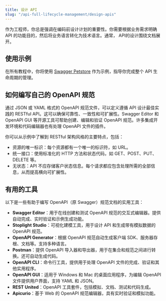 ```yaml
---
title: 设计 API
slug: "/api-full-lifecycle-management/design-apis"
---
```


作为工程师，你总是强调在编码前设计计划的重要性。你需要根据业务需求明确 API 的功能目的，然后将业务语言转化为技术语言。通常， API的设计围绕文档展开。

## 使用示例

在所有教程中，你将使用 [Swagger Petstore](https://petstore3.swagger.io/api/v3/openapi.json) 作为示例，指导你完成整个 API 生命周期的管理。

## 如何编写自己的 OpenAPI 规范

通过 JSON 或 YAML 格式的 OpenAPI 规范文件，可以定义遵循 API 设计最佳实践的 RESTful API。这可以确保可靠性、一致性和可扩展性。Swagger Editor 和 OpenAPI GUI 等开源工具可帮助创建、编辑和验证 OpenAPI 规范。许多集成开发环境和代码编辑器也有处理 OpenAPI 文件的插件。

你可以从示例中了解到 RESTful 架构风格的主要特点，包括：

- 资源的唯一标识：每个资源都有一个唯一的标识符，如 URL。
- 统一接口：使用标准化的 HTTP 方法和状态代码，如 GET、POST、PUT、DELETE 等。
- 无状态：API 不应存储客户状态信息。每个请求都应包含处理所需的全部信息，从而提高横向可扩展性。

## 有用的工具

以下是一些有助于编写 OpenAPI（原 Swagger）规范文档的实用工具：

- **Swagger Editor**：用于在线创建和测试 OpenAPI 规范的交互式编辑器。提供自动完成、实时验证和示例生成功能。
- **Stoplight Studio**：可视化建模工具，用于设计 API 和生成带有模拟数据的 OpenAPI 规范。
- **OpenAPI Generator**：根据 OpenAPI 规范自动生成客户端 SDK、服务器存根、文档等。支持多种语言。
- **Postman**：提供 OpenAPI 导入器和导出器，用于在集合和规范之间进行转换。还可自动生成代码。
- **OpenAPI CLI**：命令行工具，提供用于处理 OpenAPI 文件的完成、验证和其他实用程序。
- **OpenAPI GUI**：适用于 Windows 和 Mac 的桌面应用程序，为编辑 OpenAPI 文件提供用户界面，支持 YAML 和 JSON。
- **REST United**：OpenAPI 工具套件，包括模拟、文档、测试和代码生成。
- **Apicurio**：基于 Web 的 OpenAPI 规范编辑器，具有实时验证和模拟功能。